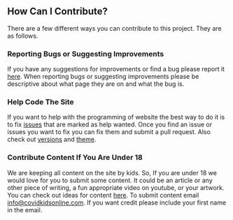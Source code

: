 ## How Can I Contribute?
There are a few different ways you can contribute to this project. They are as follows.

### Reporting Bugs or Suggesting Improvements
If you have any suggestions for improvements or find a bug please report it [here](https://github.com/Corona-Media/corona-media.github.io/issues). When reporting bugs or suggesting improvements please be descriptive about what page they are on and what the bug is. 

### Help Code The Site
If you want to help with the programming of website the best way to do it is to fix [issues](https://github.com/Corona-Media/corona-media.github.io/issues) that are marked as help wanted. Once you find an issue or issues you want to fix you can fix them and submit a pull request. Also check out [versions](https://github.com/Corona-Media/corona-media.github.io/wiki/Versions) and [theme](https://github.com/Corona-Media/corona-media.github.io/wiki/Theme).

### Contribute Content If You Are Under 18
We are keeping all content on the site by kids. So, If you are under 18 we would love for you to submit some content. It could be an article or any other piece of writing, a fun appropriate video on youtube, or your artwork. You can check out ideas for content [here](https://github.com/Corona-Media/corona-media.github.io/projects/3). To submit content email info@covidkidsonline.com. If you want credit please include your first name in the email. 
